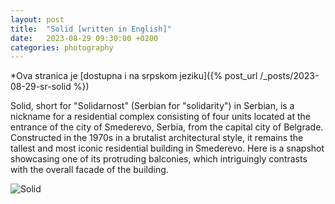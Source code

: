 ```yaml
---
layout: post
title:  "Solid [written in English]"
date:   2023-08-29 09:30:00 +0200
categories: photography
---
```

*Ova stranica je [dostupna i na srpskom jeziku]({% post_url /_posts/2023-08-29-sr-solid %})

Solid, short for "Solidarnost" (Serbian for "solidarity") in Serbian, is a nickname for a residential complex consisting of four units located at the entrance of the city of Smederevo, Serbia, from the capital city of Belgrade. Constructed in the 1970s in a brutalist architectural style, it remains the tallest and most iconic residential building in Smederevo. Here is a  snapshot showcasing one of its protruding balconies, which intriguingly contrasts with the overall facade of the building.

![Solid](/media/230828-182421-7d9293ca-DSC_2655.jpg)
